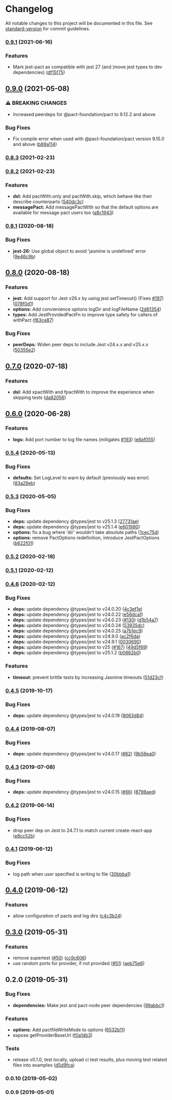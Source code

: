 # Changelog

All notable changes to this project will be documented in this file. See [standard-version](https://github.com/conventional-changelog/standard-version) for commit guidelines.

### [0.9.1](https://github.com/pact-foundation/jest-pact/compare/v0.9.0...v0.9.1) (2021-06-16)


### Features

* Mark jest-pact as compatible with jest 27 (and )move jest types to dev dependencies) ([df15f75](https://github.com/pact-foundation/jest-pact/commit/df15f75b3df4f201aed850feda348005d10a61ce))

## [0.9.0](https://github.com/pact-foundation/jest-pact/compare/v0.8.3...v0.9.0) (2021-05-08)


### ⚠ BREAKING CHANGES

* Increased peerdeps for @pact-foundation/pact to 9.12.2 and above

### Bug Fixes

* Fix compile error when used with @pact-foundation/pact version 9.15.0 and above ([b89a114](https://github.com/pact-foundation/jest-pact/commit/b89a114921c126aa291a722d017ec4c44a834550))

### [0.8.3](https://github.com/pact-foundation/jest-pact/compare/v0.8.2...v0.8.3) (2021-02-23)

### [0.8.2](https://github.com/pact-foundation/jest-pact/compare/v0.8.1...v0.8.2) (2021-02-23)


### Features

* **dsl:** Add pactWith.only and pactWith.skip, which behave like their describe counterparts ([540dc3c](https://github.com/pact-foundation/jest-pact/commit/540dc3c692bcb25d1175f73c4d5da1babb001087))
* **messagePact:** Add messagePactWith so that the default options are available for message pact users too ([a8c1943](https://github.com/pact-foundation/jest-pact/commit/a8c19435546f374130eda3c431254911a7142e37))

### [0.8.1](https://github.com/pact-foundation/jest-pact/compare/v0.8.0...v0.8.1) (2020-08-18)


### Bug Fixes

* **jest-26:** Use global object to avoid 'jasmine is undefined' error ([9e46c9b](https://github.com/pact-foundation/jest-pact/commit/9e46c9b0c150396b176fd1d6905a0d63e9d03db1))

## [0.8.0](https://github.com/pact-foundation/jest-pact/compare/v0.7.0...v0.8.0) (2020-08-18)


### Features

* **jest:** Add support for Jest v26.x by using jest.setTimeout() (Fixes [#197](https://github.com/pact-foundation/jest-pact/issues/197)) ([078f0d1](https://github.com/pact-foundation/jest-pact/commit/078f0d112ba5dcf0bdbca3ddc34fbd3d0fa1db2a))
* **options:** Add convienience options logDir and logFileName ([2d61354](https://github.com/pact-foundation/jest-pact/commit/2d61354065ad1bbb4e42238953c51b745297f35f))
* **types:** Add JestProvidedPactFn to improve type safety for callers of withPact ([f63ce87](https://github.com/pact-foundation/jest-pact/commit/f63ce871188e74d54789c6f45e97a36483d5a3ca))


### Bug Fixes

* **peerDeps:** Widen peer deps to include Jest v24.x.x and v25.x.x ([50355e2](https://github.com/pact-foundation/jest-pact/commit/50355e2751cf3b5bd39b8f44998832cdbfa178e8))

## [0.7.0](https://github.com/pact-foundation/jest-pact/compare/v0.6.0...v0.7.0) (2020-07-18)


### Features

* **dsl:** Add xpactWith and fpactWith to improve the experience when skipping tests ([da82056](https://github.com/pact-foundation/jest-pact/commit/da82056a1c56e77e27f4fa52964f943959519310))

## [0.6.0](https://github.com/pact-foundation/jest-pact/compare/v0.5.4...v0.6.0) (2020-06-28)


### Features

* **logs:** Add port number to log file names (mitigates [#193](https://github.com/pact-foundation/jest-pact/issues/193)) ([e8af055](https://github.com/pact-foundation/jest-pact/commit/e8af0551c08c13d09fc96a5fc6360cc45235b483))

### [0.5.4](https://github.com/pact-foundation/jest-pact/compare/v0.5.3...v0.5.4) (2020-05-13)


### Bug Fixes

* **defaults:** Set LogLevel to warn by default (previously was error) ([83a29eb](https://github.com/pact-foundation/jest-pact/commit/83a29eb224dce0c427c881b7b48cd5bdc1af6037))

### [0.5.3](https://github.com/pact-foundation/jest-pact/compare/v0.5.2...v0.5.3) (2020-05-05)


### Bug Fixes

* **deps:** update dependency @types/jest to v25.1.3 ([27731ae](https://github.com/pact-foundation/jest-pact/commit/27731aea77ad2a76c290f2d7a9a35730d6f537bc))
* **deps:** update dependency @types/jest to v25.1.4 ([e601980](https://github.com/pact-foundation/jest-pact/commit/e601980b0b61cb0f6d33cb5cd4deccaaefe22eec))
* **options:** fix a bug where 'dir' wouldn't take absolute paths ([1cec75d](https://github.com/pact-foundation/jest-pact/commit/1cec75d4673a250a3c96ba0385262ebfecaf7e11))
* **options:** remove PactOptions redefinition, introduce JestPactOptions ([b622f01](https://github.com/pact-foundation/jest-pact/commit/b622f0171799745d6aeaf4a3924367f413b3b334))

### [0.5.2](https://github.com/YOU54F/jest-pact/compare/v0.5.1...v0.5.2) (2020-02-18)

### [0.5.1](https://github.com/YOU54F/jest-pact/compare/v0.4.6...v0.5.1) (2020-02-12)

### [0.4.6](https://github.com/YOU54F/jest-pact/compare/v0.4.5...v0.4.6) (2020-02-12)


### Bug Fixes

* **deps:** update dependency @types/jest to v24.0.20 ([4c3ef1e](https://github.com/YOU54F/jest-pact/commit/4c3ef1e))
* **deps:** update dependency @types/jest to v24.0.22 ([e56dca1](https://github.com/YOU54F/jest-pact/commit/e56dca1))
* **deps:** update dependency @types/jest to v24.0.23 ([#130](https://github.com/YOU54F/jest-pact/issues/130)) ([d1b54a7](https://github.com/YOU54F/jest-pact/commit/d1b54a7))
* **deps:** update dependency @types/jest to v24.0.24 ([53935dc](https://github.com/YOU54F/jest-pact/commit/53935dc))
* **deps:** update dependency @types/jest to v24.0.25 ([a7b1ec9](https://github.com/YOU54F/jest-pact/commit/a7b1ec9))
* **deps:** update dependency @types/jest to v24.9.0 ([ac2f6da](https://github.com/YOU54F/jest-pact/commit/ac2f6da))
* **deps:** update dependency @types/jest to v24.9.1 ([0030690](https://github.com/YOU54F/jest-pact/commit/0030690))
* **deps:** update dependency @types/jest to v25 ([#167](https://github.com/YOU54F/jest-pact/issues/167)) ([49d5f69](https://github.com/YOU54F/jest-pact/commit/49d5f69))
* **deps:** update dependency @types/jest to v25.1.2 ([b0862b0](https://github.com/YOU54F/jest-pact/commit/b0862b0))


### Features

* **timeout:** prevent brittle tests by increasing Jasmine timeouts ([51d23cf](https://github.com/YOU54F/jest-pact/commit/51d23cf))

### [0.4.5](https://github.com/YOU54F/jest-pact/compare/v0.4.4...v0.4.5) (2019-10-17)


### Bug Fixes

* **deps:** update dependency @types/jest to v24.0.19 ([9063d84](https://github.com/YOU54F/jest-pact/commit/9063d84))



### [0.4.4](https://github.com/YOU54F/jest-pact/compare/v0.4.3...v0.4.4) (2019-08-07)


### Bug Fixes

* **deps:** update dependency @types/jest to v24.0.17 ([#82](https://github.com/YOU54F/jest-pact/issues/82)) ([9b58ea0](https://github.com/YOU54F/jest-pact/commit/9b58ea0))



### [0.4.3](https://github.com/YOU54F/jest-pact/compare/v0.4.2...v0.4.3) (2019-07-08)


### Bug Fixes

* **deps:** update dependency @types/jest to v24.0.15 ([#66](https://github.com/YOU54F/jest-pact/issues/66)) ([8798aed](https://github.com/YOU54F/jest-pact/commit/8798aed))



### [0.4.2](https://github.com/YOU54F/jest-pact/compare/v0.3.0...v0.4.2) (2019-06-14)


### Bug Fixes

* drop peer dep on Jest to 24.7.1 to match current create-react-app ([e8cc52b](https://github.com/YOU54F/jest-pact/commit/e8cc52b))



### [0.4.1](https://github.com/YOU54F/jest-pact/compare/v0.4.0...v0.4.1) (2019-06-12)


### Bug Fixes

* log path when user specified is writing to file ([30bbba1](https://github.com/YOU54F/jest-pact/commit/30bbba1))



## [0.4.0](https://github.com/YOU54F/jest-pact/compare/v0.3.0...v0.4.0) (2019-06-12)


### Features

* allow configuration of pacts and log dirs ([c4c3b24](https://github.com/YOU54F/jest-pact/commit/c4c3b24))



## [0.3.0](https://github.com/YOU54F/jest-pact/compare/v0.2.0...v0.3.0) (2019-05-31)


### Features

* remove supertest ([#50](https://github.com/YOU54F/jest-pact/issues/50)) ([cc9c606](https://github.com/YOU54F/jest-pact/commit/cc9c606))
* use random ports for provider, if not provided ([#51](https://github.com/YOU54F/jest-pact/issues/51)) ([aeb75e6](https://github.com/YOU54F/jest-pact/commit/aeb75e6))



## 0.2.0 (2019-05-31)


### Bug Fixes

* **dependencies:** Make jest and pact-node peer dependencies ([99abbc1](https://github.com/YOU54F/jest-pact/commit/99abbc1))


### Features

* **options:** Add pactfileWriteMode to options ([6532b11](https://github.com/YOU54F/jest-pact/commit/6532b11))
* expose getProviderBaseUrl ([f0a1db3](https://github.com/YOU54F/jest-pact/commit/f0a1db3))


### Tests

* release v0.1.0, test locally, upload ci test results, plus moving test related files into examples ([d5d9fca](https://github.com/YOU54F/jest-pact/commit/d5d9fca))



### 0.0.10 (2019-05-02)



### 0.0.9 (2019-05-01)
